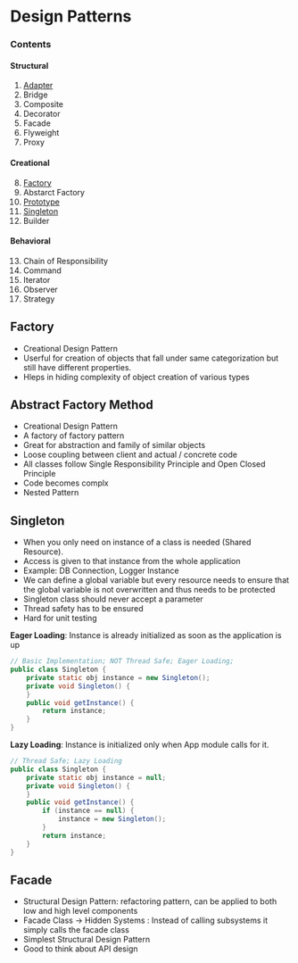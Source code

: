 # Design Patterns


### Contents

#### Structural

1. [Adapter](adapter)
2. Bridge
3. Composite
4. Decorator
5. Facade
6. Flyweight
7. Proxy

#### Creational

8. [Factory](factory)
9. Abstarct Factory
10. [Prototype](prototype)
11. [Singleton](singleton)
12. Builder

#### Behavioral

13. Chain of Responsibility
14. Command
15. Iterator
16. Observer
17. Strategy


## Factory

- Creational Design Pattern
- Userful for creation of objects that fall under same categorization but still have different properties.
- Hleps in hiding complexity of object creation of various types

## Abstract Factory Method

- Creational Design Pattern
- A factory of factory pattern
- Great for abstraction and family of similar objects
- Loose coupling between client and actual / concrete code
- All classes follow Single Responsibility Principle and Open Closed Principle
- Code becomes complx
- Nested Pattern

## Singleton

- When you only need on instance of a class is needed (Shared Resource).
- Access is given to that instance from the whole application
- Example: DB Connection, Logger Instance
- We can define a global variable but every resource needs to ensure that the global variable is not overwritten and thus needs to be protected
- Singleton class should never accept a parameter
- Thread safety has to be ensured
- Hard for unit testing

**Eager Loading**: Instance is already initialized as soon as the application is up

```java
// Basic Implementation; NOT Thread Safe; Eager Loading;
public class Singleton {
    private static obj instance = new Singleton();
    private void Singleton() {
    }
    public void getInstance() {
        return instance;
    }
}
```

**Lazy Loading**: Instance is initialized only when App module calls for it.

```java
// Thread Safe; Lazy Loading
public class Singleton {
    private static obj instance = null;
    private void Singleton() {
    }
    public void getInstance() {
        if (instance == null) {
            instance = new Singleton();
        }
        return instance;
    }
}
```

## Facade

- Structural Design Pattern: refactoring pattern, can be applied to both low and high level components
- Facade Class -> Hidden Systems : Instead of calling subsystems it simply calls the facade class
- Simplest Structural Design Pattern
- Good to think about API design

